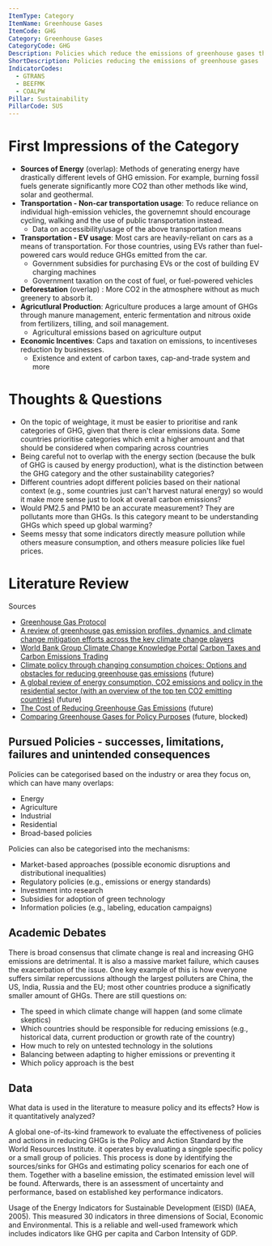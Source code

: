 ```yaml
---
ItemType: Category
ItemName: Greenhouse Gases
ItemCode: GHG
Category: Greenhouse Gases
CategoryCode: GHG
Description: Policies which reduce the emissions of greenhouse gases through broad-based measures, consumption and transportation.
ShortDescription: Policies reducing the emissions of greenhouse gases
IndicatorCodes:
  - GTRANS
  - BEEFMK
  - COALPW
Pillar: Sustainability
PillarCode: SUS
---
```


# First Impressions of the Category 
* **Sources of Energy** (overlap): Methods of generating energy have drastically different levels of GHG emission. For example, burning fossil fuels generate significantly more CO2 than other methods like wind, solar and geothermal. 
* **Transportation - Non-car transportation usage**: To reduce reliance on individual high-emission vehicles, the governemnt should encourage cycling, walking and the use of public transportation instead. 
    * Data on accessibility/usage of the above transportation means 
* **Transportation - EV usage**: Most cars are heavily-reliant on cars as a means of transportation. For those countries, using EVs rather than fuel-powered cars would reduce GHGs emitted from the car. 
    * Government subsidies for purchasing EVs or the cost of building EV charging machines 
    * Government taxation on the cost of fuel, or fuel-powered vehicles 
* **Deforestation** (overlap) : More CO2 in the atmosphere without as much greenery to absorb it. 
* **Agricutlural Production**: Agriculture produces a large amount of GHGs through manure management, enteric fermentation and nitrous oxide from fertilizers, tilling, and soil management. 
    * Agricultural emissions based on agriculture output  
* **Economic Incentives**: Caps and taxation on emissions, to incentiveses reduction by businesses. 
    * Existence and extent of carbon taxes, cap-and-trade system and more 

# Thoughts & Questions
* On the topic of weightage, it must be easier to prioritise and rank categories of GHG, given that there is clear emissions data. Some countries prioritise categories which emit a higher amount and that should be considered when comparing across countries  
* Being careful not to overlap with the energy section (because the bulk of GHG is caused by energy production), what is the distinction between the GHG category and the other sustainability categories? 
* Different countries adopt different policies based on their national context (e.g., some countries just can't harvest natural energy) so would it make more sense just to look at overall carbon emissions? 
* Would PM2.5 and PM10 be an accurate measurement? They are pollutants more than GHGs. Is this category meant to be understanding GHGs which speed up global warming? 
* Seems messy that some indicators directly measure pollution while others measure consumption, and others measure policies like fuel prices. 

# Literature Review 
Sources 
* [Greenhouse Gas Protocol](https://ghgprotocol.org/policy-and-action-standard)
* [A review of greenhouse gas emission profiles, dynamics, and climate change mitigation efforts across the key climate change players](https://www.sciencedirect.com/science/article/pii/S0959652619320943)
* [World Bank Group Climate Change Knowledge Portal](https://climateknowledgeportal.worldbank.org/climate-change-and-development#tab-2)
[Carbon Taxes and Carbon Emissions Trading](https://doi.org/10.1111%2F1467-6419.00142)
* [Climate policy through changing consumption choices: Options and obstacles for reducing greenhouse gas emissions](https://doi.org/10.1016/j.gloenvcha.2014.01.004) (future)
* [A global review of energy consumption, CO2 emissions and policy in the residential sector (with an overview of the top ten CO2 emitting countries)](https://www.sciencedirect.com/science/article/pii/S1364032114010053) (future)
* [The Cost of Reducing Greenhouse Gas Emissions](https://www.aeaweb.org/articles?id=10.1257/jep.32.4.53) (future)
* [Comparing Greenhouse Gases for Policy Purposes](https://journals.sagepub.com/doi/abs/10.5547/ISSN0195-6574-EJ-Vol14-No1-10) (future, blocked)


## Pursued Policies - successes, limitations, failures and unintended consequences
Policies can be categorised based on the industry or area they focus on, which can have many overlaps: 
* Energy 
* Agriculture 
* Industrial 
* Residential 
* Broad-based policies

Policies can also be categorised into the mechanisms: 
* Market-based approaches (possible economic disruptions and distributional inequalities) 
* Regulatory policies (e.g., emissions or energy standards)
* Investment into research 
* Subsidies for adoption of green technology 
* Information policies (e.g., labeling, education campaigns)

## Academic Debates 
There is broad consensus that climate change is real and increasing GHG emissions are detrimental. It is also a massive market failure, which causes the exacerbation of the issue. One key example of this is how everyone suffers similar repercussions although the largest polluters are China, the US, India, Russia and the EU; most other countries produce a significatly smaller amount of GHGs. There are still questions on:
* The speed in which climate change will happen (and some climate skeptics)
* Which countries should be responsible for reducing emissions (e.g., historical data, current production or growth rate of the country)
* How much to rely on untested technology in the solutions 
* Balancing between adapting to higher emissions or preventing it 
* Which policy approach is the best  

## Data 
What data is used in the literature to measure policy and its effects? How is it quantitatively analyzed?

A global one-of-its-kind framework to evaluate the effectiveness of policies and actions in reducing GHGs is the Policy and Action Standard by the World Resources Institute. it operates by evaluating a singple specific policy or a small group of policies. This process is done by identifying the sources/sinks for GHGs and estimating policy scenarios for each one of them. Together with a baseline emission, the estimated emission level will be found. Afterwards, there is an assessment of uncertainty and performance, based on established key performance indicators. 

Usage of the Energy Indicators for Sustainable Development (EISD) (IAEA, 2005). This measured 30 indicators in three dimensions of Social, Economic and Environmental. This is a reliable and well-used framework which includes indicators like GHG per capita and Carbon Intensity of GDP. 